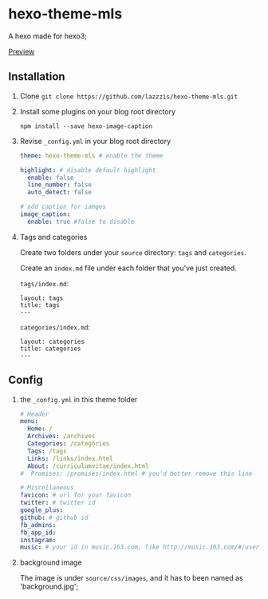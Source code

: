 # hexo-theme-mls

A hexo made for hexo3;

[Preview](https://lazzzis.github.io)

## Installation

1. Clone
   `git clone https://github.com/lazzzis/hexo-theme-mls.git`

2. Install some plugins on your blog root directory

   `npm install --save hexo-image-caption`

3. Revise `_config.yml` in your blog root directory

   ```yaml
   theme: hexo-theme-mls # enable the theme

   highlight: # disable default highlight
     enable: false
     line_number: false
     auto_detect: false

   # add caption for iamges
   image_caption:
     enable: true #false to disable
   ```

4. Tags and categories

   Create two folders under your `source` directory: `tags` and `categories`.

   Create an `index.md` file under each folder that you've just created.

   `tags/index.md`:

   ```
   layout: tags
   title: tags
   ---
   ```

   `categories/index.md`:

   ```
   layout: categories
   title: categories
   ---
   ```

## Config

1. the `_config.yml` in this theme folder

   ```yaml
   # Header
   menu:
     Home: /
     Archives: /archives
     Categories: /categories
     Tags: /tags
     Links: /links/index.html
     About: /curriculumvitae/index.html
   #  Promises: /promises/index.html # you'd better remove this line

   # Miscellaneous
   favicon: # url for your favicon
   twitter: # twitter id
   google_plus:
   github: # github id
   fb_admins:
   fb_app_id:
   instagram: 
   music: # your id in music.163.com, like http://music.163.com/#/user/home?id=...
   ```

2. background image

   The image is under `source/css/images`, and it has to been named as 'background.jpg';